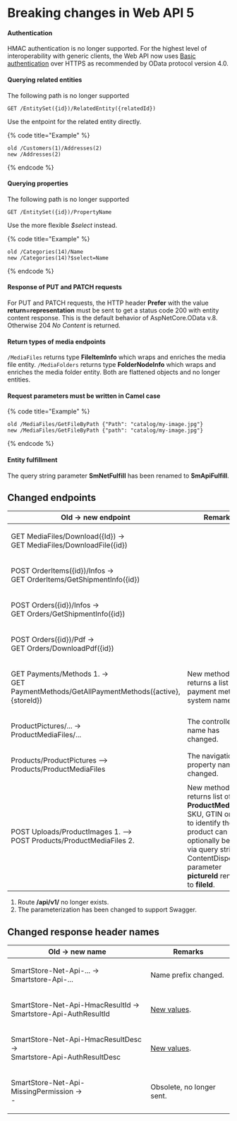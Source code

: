 # Breaking changes in Web API 5

#### Authentication

HMAC authentication is no longer supported. For the highest level of interoperability with generic clients, the Web API now uses [Basic authentication](authentication.md) over HTTPS as recommended by OData protocol version 4.0.

#### Querying related entities

The following path is no longer supported

```
GET /EntitySet({id})/RelatedEntity({relatedId})
```

Use the entpoint for the related entity directly.

{% code title="Example" %}
```
old /Customers(1)/Addresses(2)
new /Addresses(2)
```
{% endcode %}

#### Querying properties

The following path is no longer supported

```
GET /EntitySet({id})/PropertyName
```

Use the more flexible _$select_ instead.

{% code title="Example" %}
```
old /Categories(14)/Name
new /Categories(14)?$select=Name
```
{% endcode %}

#### Response of PUT and PATCH requests

For PUT and PATCH requests, the HTTP header **Prefer** with the value **return=representation** must be sent to get a status code 200 with entity content response. This is the default behavior of AspNetCore.OData v.8. Otherwise 204 _No Content_ is returned.

#### Return types of media endpoints

`/MediaFiles` returns type **FileItemInfo** which wraps and enriches the media file entity. `/MediaFolders` returns type **FolderNodeInfo** which wraps and enriches the media folder entity. Both are flattened objects and no longer entities.

#### Request parameters must be written in Camel case

{% code title="Example" %}
```
old /MediaFiles/GetFileByPath {"Path": "catalog/my-image.jpg"}
new /MediaFiles/GetFileByPath {"path": "catalog/my-image.jpg"}
```
{% endcode %}

#### Entity fulfillment

The query string parameter **SmNetFulfill** has been renamed to **SmApiFulfill**.

## Changed endpoints

| Old -> new endpoint                                                                              | Remarks                                                                                                                                                                                                   |
| ------------------------------------------------------------------------------------------------ | --------------------------------------------------------------------------------------------------------------------------------------------------------------------------------------------------------- |
| <p>GET MediaFiles/Download({Id}) -><br>GET MediaFiles/DownloadFile({id})</p>                     |                                                                                                                                                                                                           |
| <p>POST OrderItems({id})/Infos -><br>GET OrderItems/GetShipmentInfo({id})</p>                    |                                                                                                                                                                                                           |
| <p>POST Orders({id})/Infos -><br>GET Orders/GetShipmentInfo({id})</p>                            |                                                                                                                                                                                                           |
| <p>POST Orders({id})/Pdf -><br>GET Orders/DownloadPdf({id})</p>                                  |                                                                                                                                                                                                           |
| <p>GET Payments/Methods 1. -><br>GET PaymentMethods/GetAllPaymentMethods({active},{storeId})</p> | New method. Now returns a list of payment method system names.                                                                                                                                            |
| <p>ProductPictures/... -><br>ProductMediaFiles/...</p>                                           | The controller name has changed.                                                                                                                                                                          |
| <p>Products/ProductPictures --><br>Products/ProductMediaFiles</p>                                | The navigation property name has changed.                                                                                                                                                                 |
| <p>POST Uploads/ProductImages 1. --><br>POST Products/ProductMediaFiles 2.</p>                   | New method. Now returns list of **ProductMediaFile**. SKU, GTIN or MPN to identify the product can optionally be sent via query string. ContentDisposition parameter **pictureId** renamed to **fileId**. |

1. Route **/api/v1/** no longer exists.
2. The parameterization has been changed to support Swagger.

## Changed response header names

| Old -> new name                                                              | Remarks                                                |
| ---------------------------------------------------------------------------- | ------------------------------------------------------ |
| <p>SmartStore-Net-Api-... -><br>Smartstore-Api-...</p>                       | Name prefix changed.                                   |
| <p>SmartStore-Net-Api-HmacResultId -><br>Smartstore-Api-AuthResultId</p>     | [New values](web-api-in-detail.md#reasons-for-denial). |
| <p>SmartStore-Net-Api-HmacResultDesc -><br>Smartstore-Api-AuthResultDesc</p> | [New values](web-api-in-detail.md#reasons-for-denial). |
| <p>SmartStore-Net-Api-MissingPermission -><br>-</p>                          | Obsolete, no longer sent.                              |
